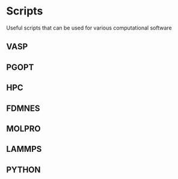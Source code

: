 # Scripts
Useful scripts that can be used for various computational software

## VASP

## PGOPT

## HPC

## FDMNES

## MOLPRO

## LAMMPS

## PYTHON
